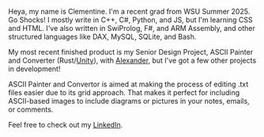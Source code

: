 Heya, my name is Clementine. I'm a recent grad from WSU Summer 2025. Go Shocks!
I mostly write in C++, C#, Python, and JS, but I'm learning CSS and HTML.
I've also written in SwiProlog, F#, and ARM Assembly, 
and other structured languages like DAX, MySQL, SQLite, and Bash.

My most recent finished product is my Senior Design Project, ASCII Painter and Converter (Rust/[Unity](https://github.com/Alexander900567/Ascii_Conv_Unity)),
with [Alexander](https://github.com/Alexander900567), but I've got a few other
projects in development!

ASCII Painter and Convertor is aimed at making the process of editing .txt files
easier due to its grid approach. That makes it perfect for including
ASCII-based images to include diagrams or pictures in your notes, emails, or
comments.

Feel free to check out my [LinkedIn](www.linkedin.com/in/clementine-maldonado-14baa330a).

<!---
FyreAxis/FyreAxis is a ✨ special ✨ repository because its `README.md` (this file) appears on your GitHub profile.
You can click the Preview link to take a look at your changes.
--->
